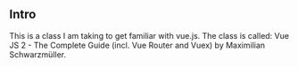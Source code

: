 ## Intro

This is a class I am taking to get familiar with vue.js. 
The class is called: Vue JS 2 - The Complete Guide (incl. Vue Router and Vuex) by Maximilian Schwarzmüller.
